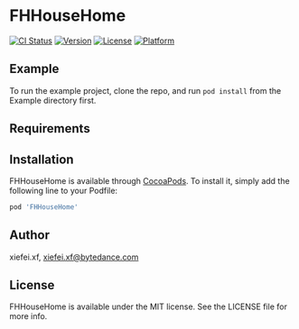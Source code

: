 # FHHouseHome

[![CI Status](https://img.shields.io/travis/xiefei.xf/FHHouseHome.svg?style=flat)](https://travis-ci.org/xiefei.xf/FHHouseHome)
[![Version](https://img.shields.io/cocoapods/v/FHHouseHome.svg?style=flat)](https://cocoapods.org/pods/FHHouseHome)
[![License](https://img.shields.io/cocoapods/l/FHHouseHome.svg?style=flat)](https://cocoapods.org/pods/FHHouseHome)
[![Platform](https://img.shields.io/cocoapods/p/FHHouseHome.svg?style=flat)](https://cocoapods.org/pods/FHHouseHome)

## Example

To run the example project, clone the repo, and run `pod install` from the Example directory first.

## Requirements

## Installation

FHHouseHome is available through [CocoaPods](https://cocoapods.org). To install
it, simply add the following line to your Podfile:

```ruby
pod 'FHHouseHome'
```

## Author

xiefei.xf, xiefei.xf@bytedance.com

## License

FHHouseHome is available under the MIT license. See the LICENSE file for more info.
